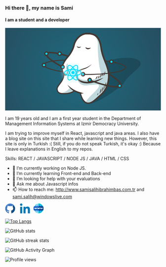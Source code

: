 ### Hi there 👋, my name is Sami
#### I am a student and a developer 
![I am a student and a developer ](./images/react.png)

I am 19 years old and I am a first year student in the Department of Management Information Systems at Izmir Democracy University.

I am trying to improve myself in React, javascript and java areas. I also have a blog site on this site that I share while learning new things. However, this site is only in Turkish :( Still, if you do not speak Turkish, it's okay :) Because I leave explanations in English to my repos.

Skills: REACT / JAVASCRIPT / NODE JS / JAVA / HTML / CSS

- 🔭 I’m currently working on Node JS. 
- 🌱 I’m currently learning Front-end and Back-end 
- 🤔 I’m looking for help with your evaluations  
- 💬 Ask me about Javascript infos 
- 📫 How to reach me: http://www.samisalihibrahimbas.com.tr and sami.salih@windowslive.com 

[<img src='./images/github.png' alt='github' style="color:" height='32'>](https://github.com/ssibrahimbas) &nbsp;&nbsp; [<img src='./images/linkedin.png' alt='linkedin' height='32'>](https://www.linkedin.com/in/ssibrahimbas/)&nbsp;&nbsp;  [<img src='./images/www.png' alt='website' height='32'>](https://ssi-blog-v2.herokuapp.com)  

[![Top Langs](https://github-readme-stats.vercel.app/api/top-langs/?username=ssibrahimbas)](https://github.com/ssibrahimbas)
 
![GitHub stats](https://github-readme-stats.vercel.app/api?username=ssibrahimbas&show_icons=true&count_private=true)  

![GitHub streak stats](https://github-readme-streak-stats.herokuapp.com/?user=ssibrahimbas)  

![GitHub Activity Graph](https://activity-graph.herokuapp.com/graph?username=ssibrahimbas)  

![Profile views](https://gpvc.arturio.dev/ssibrahimbas)  
